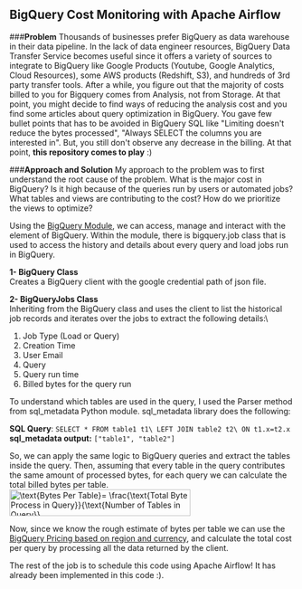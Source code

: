 ## BigQuery Cost Monitoring with Apache Airflow

###**Problem**
Thousands of businesses prefer BigQuery as data warehouse in their data pipeline. In the lack of data engineer resources, 
BigQuery Data Transfer Service becomes useful since it offers a variety of sources to integrate to BigQuery like Google 
Products (Youtube, Google Analytics, Cloud Resources), some AWS products (Redshift, S3), and hundreds of 3rd party 
transfer tools. After a while, you figure out that the majority of costs billed to you for Bigquery comes from
Analysis, not from Storage. At that point, you might decide to find ways of reducing the analysis cost and
you find some articles about query optimization in BigQuery. You gave few bullet points that has to be avoided in BigQuery SQL like 
"Limiting doesn't reduce the bytes processed", "Always SELECT the columns you are interested in". But, you still don't
observe any decrease in the billing. At that point, **this repository comes to play** :)


###**Approach and Solution**
My approach to the problem was to first understand the root cause of the problem. What is the major cost in BigQuery? 
Is it high because of the queries run by users or automated jobs? What tables and views are contributing to the cost? 
How do we prioritize the views to optimize?

Using the [BigQuery Module](https://googleapis.dev/python/bigquery/latest/index.html), we can access, manage and interact 
with the element of BigQuery. Within the module, there is bigquery.job class that is used to access the history and details 
about every query and load jobs run in BigQuery. 

**1- BigQuery Class**\
Creates a BigQuery client with the google credential path of json file.

**2- BigQueryJobs Class**\
Inheriting from the BigQuery class and uses the client to list the historical job records and iterates over the jobs
to extract the following details:\

<ol>
  <li>Job Type (Load or Query)</li>
  <li>Creation Time</li>
  <li>User Email</li>
  <li>Query</li>
  <li>Query run time</li>
  <li>Billed bytes for the query run</li>
</ol>

To understand which tables are used in the query, I used the Parser method from sql_metadata Python module.
sql_metadata library does the following:

**SQL Query**: `SELECT * FROM table1 t1\
LEFT JOIN table2 t2\
ON t1.x=t2.x`
**sql_metadata output:**
`["table1", "table2"]`

So, we can apply the same logic to BigQuery queries and extract the tables inside the query. Then, assuming that every 
table in the query contributes the same amount of processed bytes, for each query we can calculate the total billed bytes per table.\
<img src="http://www.sciweavers.org/tex2img.php?eq=%5Ctext%7BTotal%20Bytes%20%20Per%20Table%7D%3D%20%5Cfrac%7B%5Ctext%7BTotal%20Bytes%20Billed%20in%20Query%7D%7D%7B%5Ctext%7BNumber%20of%20Tables%20in%20Query%7D%7D&bc=White&fc=Black&im=jpg&fs=12&ff=arev&edit=0" align="center" border="0" alt="\text{Bytes Per Table}= \frac{\text{Total Byte Process in Query}}{\text{Number of Tables in Query}}" width="320" height="47" />

Now, since we know the rough estimate of bytes per table we can use the [BigQuery Pricing based on region and currency](https://cloud.google.com/skus/?currency=USD&filter=bigquery+analysis), and calculate 
the total cost per query by processing all the data returned by the client. 

The rest of the job is to schedule this code using Apache Airflow! It has already been implemented in this code :).



